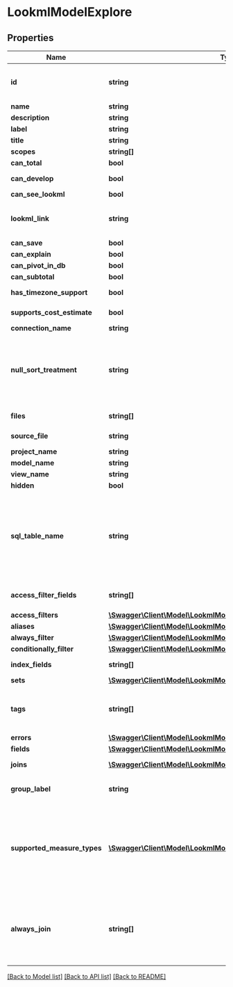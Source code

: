 # LookmlModelExplore

## Properties
Name | Type | Description | Notes
------------ | ------------- | ------------- | -------------
**id** | **string** | Fully qualified explore name (model name plus explore name) | [optional] 
**name** | **string** | Explore name | [optional] 
**description** | **string** | Description | [optional] 
**label** | **string** | Label | [optional] 
**title** | **string** | Explore title | [optional] 
**scopes** | **string[]** | Scopes | [optional] 
**can_total** | **bool** | Can Total | [optional] 
**can_develop** | **bool** | Can Develop LookML | [optional] 
**can_see_lookml** | **bool** | Can See LookML | [optional] 
**lookml_link** | **string** | A URL linking to the definition of this explore in the LookML IDE. | [optional] 
**can_save** | **bool** | Can Save | [optional] 
**can_explain** | **bool** | Can Explain | [optional] 
**can_pivot_in_db** | **bool** | Can pivot in the DB | [optional] 
**can_subtotal** | **bool** | Can use subtotals | [optional] 
**has_timezone_support** | **bool** | Has timezone support | [optional] 
**supports_cost_estimate** | **bool** | Cost estimates supported | [optional] 
**connection_name** | **string** | Connection name | [optional] 
**null_sort_treatment** | **string** | How nulls are sorted, possible values are \&quot;low\&quot;, \&quot;high\&quot;, \&quot;first\&quot; and \&quot;last\&quot; | [optional] 
**files** | **string[]** | List of model source files | [optional] 
**source_file** | **string** | Primary source_file file | [optional] 
**project_name** | **string** | Name of project | [optional] 
**model_name** | **string** | Name of model | [optional] 
**view_name** | **string** | Name of view | [optional] 
**hidden** | **bool** | Is hidden | [optional] 
**sql_table_name** | **string** | A sql_table_name expression that defines what sql table the view/explore maps onto. Example: \&quot;prod_orders2 AS orders\&quot; in a view named orders. | [optional] 
**access_filter_fields** | **string[]** | (DEPRECATED) Array of access filter field names | [optional] 
**access_filters** | [**\Swagger\Client\Model\LookmlModelExploreAccessFilter[]**](LookmlModelExploreAccessFilter.md) | Access filters | [optional] 
**aliases** | [**\Swagger\Client\Model\LookmlModelExploreAlias[]**](LookmlModelExploreAlias.md) | Aliases | [optional] 
**always_filter** | [**\Swagger\Client\Model\LookmlModelExploreAlwaysFilter[]**](LookmlModelExploreAlwaysFilter.md) | Always filter | [optional] 
**conditionally_filter** | [**\Swagger\Client\Model\LookmlModelExploreConditionallyFilter[]**](LookmlModelExploreConditionallyFilter.md) | Conditionally filter | [optional] 
**index_fields** | **string[]** | Array of index fields | [optional] 
**sets** | [**\Swagger\Client\Model\LookmlModelExploreSet[]**](LookmlModelExploreSet.md) | Sets | [optional] 
**tags** | **string[]** | An array of arbitrary string tags provided in the model for this explore. | [optional] 
**errors** | [**\Swagger\Client\Model\LookmlModelExploreError[]**](LookmlModelExploreError.md) | Errors | [optional] 
**fields** | [**\Swagger\Client\Model\LookmlModelExploreFieldset**](LookmlModelExploreFieldset.md) | Fields | [optional] 
**joins** | [**\Swagger\Client\Model\LookmlModelExploreJoins[]**](LookmlModelExploreJoins.md) | Views joined into this explore | [optional] 
**group_label** | **string** | Label used to group explores in the navigation menus | [optional] 
**supported_measure_types** | [**\Swagger\Client\Model\LookmlModelExploreSupportedMeasureType[]**](LookmlModelExploreSupportedMeasureType.md) | An array of items describing which custom measure types are supported for creating a custom measure &#39;based_on&#39; each possible dimension type. | [optional] 
**always_join** | **string[]** | An array of joins that will always be included in the SQL for this explore, even if the user has not selected a field from the joined view. | [optional] 

[[Back to Model list]](../README.md#documentation-for-models) [[Back to API list]](../README.md#documentation-for-api-endpoints) [[Back to README]](../README.md)


